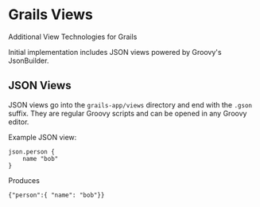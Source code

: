 # Grails Views

Additional View Technologies for Grails

Initial implementation includes JSON views powered by Groovy's JsonBuilder.

## JSON Views

JSON views go into the `grails-app/views` directory and end with the `.gson` suffix. They are regular Groovy scripts and can be opened in any Groovy editor.

Example JSON view:

    json.person {
        name "bob"
    }
    
Produces

    {"person":{ "name": "bob"}}
